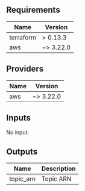## Requirements

| Name | Version |
|------|---------|
| terraform | > 0.13.3 |
| aws | ~> 3.22.0 |

## Providers

| Name | Version |
|------|---------|
| aws | ~> 3.22.0 |

## Inputs

No input.

## Outputs

| Name | Description |
|------|-------------|
| topic\_arn | Topic ARN |
